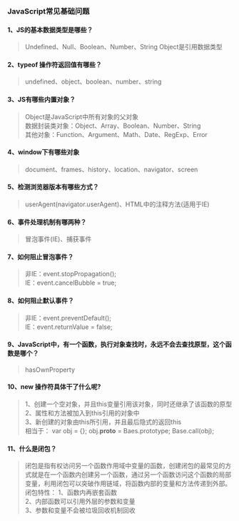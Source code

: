 ### JavaScript常见基础问题

#### 1、JS的基本数据类型是哪些？
> Undefined、Null、Boolean、Number、String
> Object是引用数据类型

#### 2、typeof 操作符返回值有哪些？
> undefined、object、boolean、number、string

#### 3、JS有哪些内置对象？
> Object是JavaScript中所有对象的父对象  
> 数据封装类对象：Object、Array、Boolean、Number、String  
> 其他对象：Function、Argument、Math、Date、RegExp、Error

#### 4、window下有哪些对象
> document、frames、history、location、navigator、screen

#### 5、检测浏览器版本有哪些方式？
> userAgent(navigator.userAgent)、HTML中的注释方法(适用于IE)

#### 6、事件处理机制有哪两种？
> 冒泡事件(IE)、捕获事件

#### 7、如何阻止冒泡事件？
> 非IE：event.stopPropagation();   
> IE：event.cancelBubble = true;

#### 8、如何阻止默认事件？
> 非IE：event.preventDefault();  
> IE：event.returnValue = false;

#### 9、JavaScript中，有一个函数，执行对象查找时，永远不会去查找原型，这个函数是哪个？
> hasOwnProperty

#### 10、new 操作符具体干了什么呢?
> 1、创建一个空对象，并且this变量引用该对象，同时还继承了该函数的原型  
> 2、属性和方法被加入到this引用的对象中  
> 3、新创建的对象由this所引用，并且最后隐式的返回this  
> 相当于：
> var obj = {};
> obj.__proto__ = Baes.prototype;
> Base.call(obj);

#### 11、什么是闭包？
> 闭包是指有权访问另一个函数作用域中变量的函数，创建闭包的最常见的方式就是在一个函数内创建另一个函数，通过另一个函数访问这个函数的局部变量，利用闭包可以突破作用链域，将函数内部的变量和方法传递到外部。  
> 闭包特性：
> 1、函数内再嵌套函数  
> 2、内部函数可以引用外层的参数和变量  
> 3、参数和变量不会被垃圾回收机制回收





















